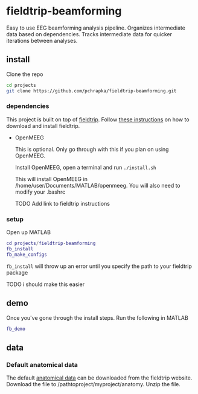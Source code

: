 # fieldtrip-beamforming

Easy to use EEG beamforming analysis pipeline. Organizes intermediate data based on dependencies. Tracks intermediate data for quicker iterations between analyses.

## install

Clone the repo
```bash
cd projects
git clone https://github.com/pchrapka/fieldtrip-beamforming.git
```

### dependencies

This project is built on top of [fieldtrip](http://www.fieldtriptoolbox.org/). Follow [these instructions](http://www.fieldtriptoolbox.org/download) on how to download and install fieldtrip.

* OpenMEEG

    This is optional. Only go through with this if you plan on using OpenMEEG.

    Install OpenMEEG, open a terminal and run
       ```
       ./install.sh
       ```
	   
   This will install OpenMEEG in /home/user/Documents/MATLAB/openmeeg. You will also need to modify your .bashrc
   
   TODO Add link to fieldtrip instructions

### setup

Open up MATLAB
```matlab
cd projects/fieldtrip-beamforming
fb_install
fb_make_configs
```

`fb_install` will throw up an error until you specify the path to your fieldtrip package

TODO i should make this easier

## demo

Once you've gone through the install steps. Run the following in MATLAB
```matlab
fb_demo
```

## data

### Default anatomical data

The default [anatomical data](ftp://ftp.fieldtriptoolbox.org/pub/fieldtrip/tutorial/Subject01.zip) can be downloaded from the fieldtrip website. Download the file to /pathtoproject/myproject/anatomy. Unzip the file.

